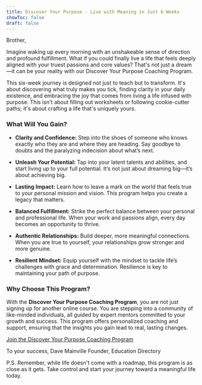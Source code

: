 ```yaml
---
title: Discover Your Purpose - Live with Meaning in Just 6 Weeks
showToc: false
draft: false
---
```


Brother,

Imagine waking up every morning with an unshakeable sense of direction and profound fulfillment. What if you could finally live a life that feels deeply aligned with your truest passions and core values? That's not just a dream—it can be your reality with our Discover Your Purpose Coaching Program.

This six-week journey is designed not just to teach but to transform. It's about discovering what truly makes you tick, finding clarity in your daily existence, and embracing the joy that comes from living a life infused with purpose. This isn't about filling out worksheets or following cookie-cutter paths; it's about crafting a life that's uniquely yours.

### What Will You Gain?

- **Clarity and Confidence:** Step into the shoes of someone who knows exactly who they are and where they are heading. Say goodbye to doubts and the paralyzing indecision about what’s next.

- **Unleash Your Potential:** Tap into your latent talents and abilities, and start living up to your full potential. It’s not just about dreaming big—it’s about achieving big.

- **Lasting Impact:** Learn how to leave a mark on the world that feels true to your personal mission and vision. This program helps you create a legacy that matters.

- **Balanced Fulfillment:** Strike the perfect balance between your personal and professional life. When your work and passions align, every day becomes an opportunity to thrive.

- **Authentic Relationships:** Build deeper, more meaningful connections. When you are true to yourself, your relationships grow stronger and more genuine.

- **Resilient Mindset:** Equip yourself with the mindset to tackle life’s challenges with grace and determination. Resilience is key to maintaining your path of purpose.

### Why Choose This Program?

With the **Discover Your Purpose Coaching Program**, you are not just signing up for another online course. You are stepping into a community of like-minded individuals, all guided by expert mentors committed to your growth and success. This program offers personalized coaching and support, ensuring that the insights you gain lead to real, lasting changes.

[Join the Discover Your Purpose Coaching Program](https://accelerate.thrivecart.com/6-week-momentum-sprint/)

To your success,
Dave Mainville
Founder, Education Directory

P.S. Remember, while life doesn't come with a roadmap, this program is as close as it gets. Take control and start your journey toward a meaningful life today.
